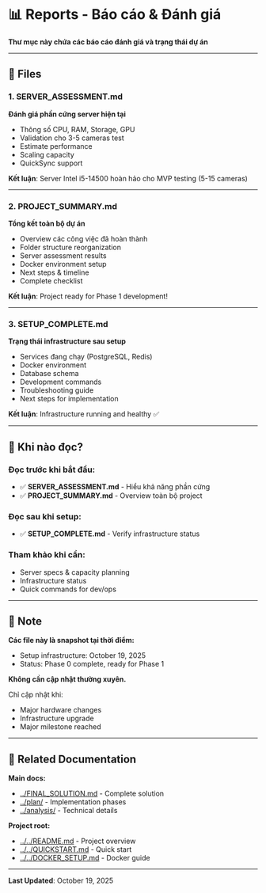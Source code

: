 # 📊 Reports - Báo cáo & Đánh giá

**Thư mục này chứa các báo cáo đánh giá và trạng thái dự án**

---

## 📁 Files

### **1. SERVER_ASSESSMENT.md**
**Đánh giá phần cứng server hiện tại**

- Thông số CPU, RAM, Storage, GPU
- Validation cho 3-5 cameras test
- Estimate performance
- Scaling capacity
- QuickSync support

**Kết luận**: Server Intel i5-14500 hoàn hảo cho MVP testing (5-15 cameras)

---

### **2. PROJECT_SUMMARY.md**
**Tổng kết toàn bộ dự án**

- Overview các công việc đã hoàn thành
- Folder structure reorganization
- Server assessment results
- Docker environment setup
- Next steps & timeline
- Complete checklist

**Kết luận**: Project ready for Phase 1 development!

---

### **3. SETUP_COMPLETE.md**
**Trạng thái infrastructure sau setup**

- Services đang chạy (PostgreSQL, Redis)
- Docker environment
- Database schema
- Development commands
- Troubleshooting guide
- Next steps for implementation

**Kết luận**: Infrastructure running and healthy ✅

---

## 🎯 Khi nào đọc?

### **Đọc trước khi bắt đầu:**
- ✅ **SERVER_ASSESSMENT.md** - Hiểu khả năng phần cứng
- ✅ **PROJECT_SUMMARY.md** - Overview toàn bộ project

### **Đọc sau khi setup:**
- ✅ **SETUP_COMPLETE.md** - Verify infrastructure status

### **Tham khảo khi cần:**
- Server specs & capacity planning
- Infrastructure status
- Quick commands for dev/ops

---

## 📝 Note

**Các file này là snapshot tại thời điểm:**
- Setup infrastructure: October 19, 2025
- Status: Phase 0 complete, ready for Phase 1

**Không cần cập nhật thường xuyên.**

Chỉ cập nhật khi:
- Major hardware changes
- Infrastructure upgrade
- Major milestone reached

---

## 🔗 Related Documentation

**Main docs:**
- [../FINAL_SOLUTION.md](../FINAL_SOLUTION.md) - Complete solution
- [../plan/](../plan/) - Implementation phases
- [../analysis/](../analysis/) - Technical details

**Project root:**
- [../../README.md](../../README.md) - Project overview
- [../../QUICKSTART.md](../../QUICKSTART.md) - Quick start
- [../../DOCKER_SETUP.md](../../DOCKER_SETUP.md) - Docker guide

---

**Last Updated**: October 19, 2025
